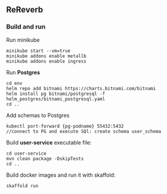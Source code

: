 ## ReReverb
### Build and run
Run minikube 
```shell
minikube start --vm=true
minikube addons enable metallb
minikube addons enable ingress
```

Run **Postgres**
```shell
cd env
helm repo add bitnami https://charts.bitnami.com/bitnami
helm install pg bitnami/postgresql -f helm_postgres/bitnami_postgresql.yaml 
cd ..
```

Add schemas to Postgres
```shell
kubectl port-forward {pg-podname} 55432:5432
//connect to PG and execute SQl: create schema user_schema
```

Build **user-service** executable file:
```shell
cd user-service
mvn clean package -DskipTests
cd ..
```  
  
Build docker images and run it with skaffold:
```shell
skaffold run
```